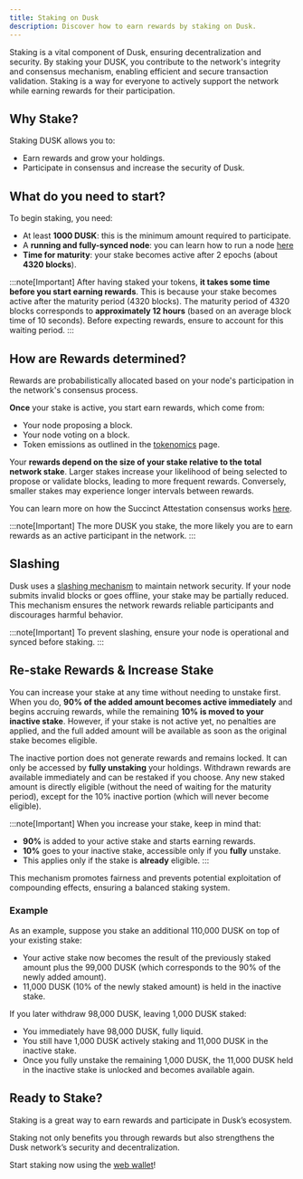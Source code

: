 ```yaml
---
title: Staking on Dusk
description: Discover how to earn rewards by staking on Dusk.
---
```


Staking is a vital component of Dusk, ensuring decentralization and security.
By staking your DUSK, you contribute to the network's integrity and consensus mechanism, enabling efficient and secure transaction validation. Staking is a way for everyone to actively support the network while earning rewards for their participation.

## Why Stake?

Staking DUSK allows you to:

- Earn rewards and grow your holdings.
- Participate in consensus and increase the security of Dusk.

## What do you need to start?
To begin staking, you need:

- At least **1000 DUSK**: this is the minimum amount required to participate.
- A **running and fully-synced node**: you can learn how to run a node [here](/operator/provisioner/)
- **Time for maturity**: your stake becomes active after 2 epochs (about **4320 blocks**).


:::note[Important]
After having staked your tokens, **it takes some time before you start earning rewards**. This is because your stake becomes active after the maturity period (4320 blocks). The maturity period of 4320 blocks corresponds to **approximately 12 hours** (based on an average block time of 10 seconds). Before expecting rewards, ensure to account for this waiting period.
:::


## How are Rewards determined?

Rewards are probabilistically allocated based on your node's participation in the network's consensus process.

**Once** your stake is active, you start earn rewards, which come from:

- Your node proposing a block.
- Your node voting on a block.
- Token emissions as outlined in the [tokenomics](/learn/tokenomics#token-emission) page.

Your **rewards depend on the size of your stake relative to the total network stake**. Larger stakes increase your likelihood of being selected to propose or validate blocks, leading to more frequent rewards. Conversely, smaller stakes may experience longer intervals between rewards.

You can learn more on how the Succinct Attestation consensus works [here](/learn/deep-dive/succinct-attestation).

:::note[Important]
The more DUSK you stake, the more likely you are to earn rewards as an active participant in the network.
:::

## Slashing

Dusk uses a [slashing mechanism](/learn/deep-dive/slashing) to maintain network security. If your node submits invalid blocks or goes offline, your stake may be partially reduced. This mechanism ensures the network rewards reliable participants and discourages harmful behavior.

:::note[Important]
To prevent slashing, ensure your node is operational and synced before staking.
:::

## Re-stake Rewards & Increase Stake
You can increase your stake at any time without needing to unstake first. When you do, **90% of the added amount becomes active immediately** and begins accruing rewards, while the remaining **10% is moved to your inactive stake**. However, if your stake is not active yet, no penalties are applied, and the full added amount will be available as soon as the original stake becomes eligible.

The inactive portion does not generate rewards and remains locked. It can only be accessed by **fully unstaking** your holdings. Withdrawn rewards are available immediately and can be restaked if you choose. Any new staked amount is directly eligible (without the need of waiting for the maturity period), except for the 10% inactive portion (which will never become eligible).

:::note[Important]
When you increase your stake, keep in mind that:
- **90%** is added to your active stake and starts earning rewards.
- **10%** goes to your inactive stake, accessible only if you **fully** unstake.
- This applies only if the stake is **already** eligible.
:::

This mechanism promotes fairness and prevents potential exploitation of compounding effects, ensuring a balanced staking system.

### Example
As an example, suppose you stake an additional 110,000 DUSK on top of your existing stake:
- Your active stake now becomes the result of the previously staked amount plus the 99,000 DUSK (which corresponds to the 90% of the newly added amount).
- 11,000 DUSK (10% of the newly staked amount) is held in the inactive stake.

If you later withdraw 98,000 DUSK, leaving 1,000 DUSK staked:
- You immediately have 98,000 DUSK, fully liquid.
- You still have 1,000 DUSK actively staking and 11,000 DUSK in the inactive stake.
- Once you fully unstake the remaining 1,000 DUSK, the 11,000 DUSK held in the inactive stake is unlocked and becomes available again.


## Ready to Stake?

Staking is a great way to earn rewards and participate in Dusk’s ecosystem.

Staking not only benefits you through rewards but also strengthens the Dusk network’s security and decentralization.

Start staking now using the [web wallet](https://apps.dusk.network/wallet/setup/)!
